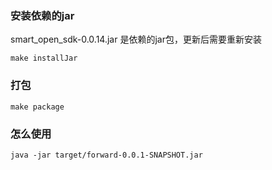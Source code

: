 ### 安装依赖的jar
smart_open_sdk-0.0.14.jar 是依赖的jar包，更新后需要重新安装
```
make installJar
```

### 打包
```
make package
```

### 怎么使用

```
java -jar target/forward-0.0.1-SNAPSHOT.jar
```